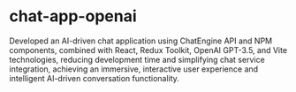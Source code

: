 # chat-app-openai
Developed an AI-driven chat application using ChatEngine API and NPM components, combined with React,
Redux Toolkit, OpenAI GPT-3.5, and Vite technologies, reducing development time and simplifying chat
service integration, achieving an immersive, interactive user experience and intelligent AI-driven conversation
functionality.
